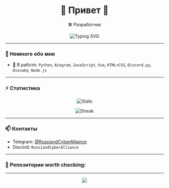 <h1 align="center">👋 Привет 👋</h1>

<p align="center">
  🛠 Разработчик
</p>

<div align="center">
  <img src="https://readme-typing-svg.herokuapp.com?font=Fira+Code&size=22&duration=3000&pause=1000&center=true&vCenter=true&width=440&height=45&lines=Пишу+ботов" alt="Typing SVG" />
</div>

---

### 🧩 Немного обо мне

- 🧰 В работе: `Python`, `Aiogram`, `JavaScript`, `Vue`, `HTML+CSS`, `Discord.py`, `Disnake`, `Node.js`

---

### ⚡ Статистика

<p align="center">
  <img src="https://github-readme-stats.vercel.app/api?username=russiandcyberalliance&show_icons=true&theme=tokyonight" alt="Stats" />
</p>

<p align="center">
  <img src="https://github-readme-streak-stats.herokuapp.com/?user=russiandcyberalliance&theme=tokyonight" alt="Streak" />
</p>

---

### 📫 Контакты

- Telegram: [@RussiandCyberAlliance](https://t.me/RussiandCyberAlliance)
- Discord: `RussiandCyberAlliance`

---

### 🧪 Репозитории worth checking:


---

<p align="center">
  <img src="https://capsule-render.vercel.app/api?type=waving&color=6366f1&height=120&section=footer" />
</p>
